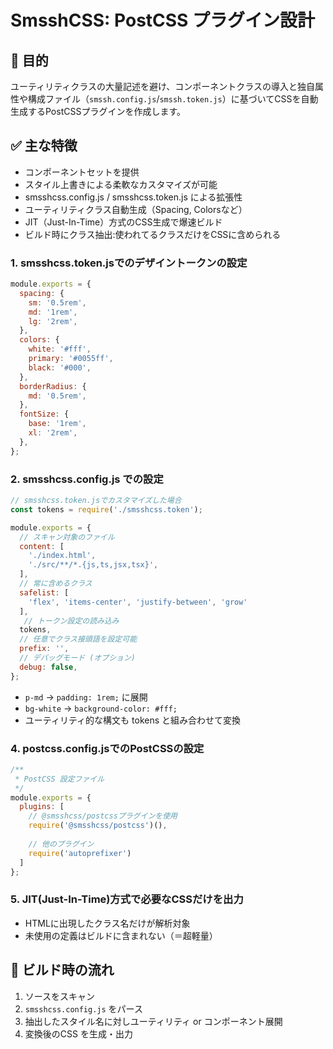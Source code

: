 # SmsshCSS: PostCSS プラグイン設計

## 🎯 目的

ユーティリティクラスの大量記述を避け、コンポーネントクラスの導入と独自属性や構成ファイル（`smssh.config.js`/`smssh.token.js`）に基づいてCSSを自動生成するPostCSSプラグインを作成します。

## ✅ 主な特徴

- コンポーネントセットを提供
- スタイル上書きによる柔軟なカスタマイズが可能
- smsshcss.config.js / smsshcss.token.js による拡張性
- ユーティリティクラス自動生成（Spacing, Colorsなど）
- JIT（Just-In-Time）方式のCSS生成で爆速ビルド
- ビルド時にクラス抽出:使われてるクラスだけをCSSに含められる

### 1. smsshcss.token.jsでのデザイントークンの設定

```js
module.exports = {
  spacing: {
    sm: '0.5rem',
    md: '1rem',
    lg: '2rem',
  },
  colors: {
    white: '#fff',
    primary: '#0055ff',
    black: '#000',
  },
  borderRadius: {
    md: '0.5rem',
  },
  fontSize: {
    base: '1rem',
    xl: '2rem',
  },
};
```

### 2. smsshcss.config.js での設定

```js
// smsshcss.token.jsでカスタマイズした場合
const tokens = require('./smsshcss.token');

module.exports = {
  // スキャン対象のファイル
  content: [
    './index.html',
    './src/**/*.{js,ts,jsx,tsx}',
  ],
  // 常に含めるクラス
  safelist: [
    'flex', 'items-center', 'justify-between', 'grow'
  ],
   // トークン設定の読み込み
  tokens,
  // 任意でクラス接頭語を設定可能
  prefix: '',
  // デバッグモード (オプション)
  debug: false,
};
```

- `p-md` → `padding: 1rem;` に展開
- `bg-white` → `background-color: #fff;`
- ユーティリティ的な構文も tokens と組み合わせて変換


### 4. postcss.config.jsでのPostCSSの設定

```js
/**
 * PostCSS 設定ファイル
 */
module.exports = {
  plugins: [
    // @smsshcss/postcssプラグインを使用
    require('@smsshcss/postcss')(),
    
    // 他のプラグイン
    require('autoprefixer')
  ]
};
```

### 5. JIT(Just-In-Time)方式で必要なCSSだけを出力

- HTMLに出現したクラス名だけが解析対象
- 未使用の定義はビルドに含まれない（＝超軽量）


## 🔧 ビルド時の流れ

1. ソースをスキャン
2. `smsshcss.config.js` をパース
3. 抽出したスタイル名に対しユーティリティ or コンポーネント展開
4. 変換後のCSS を生成・出力
